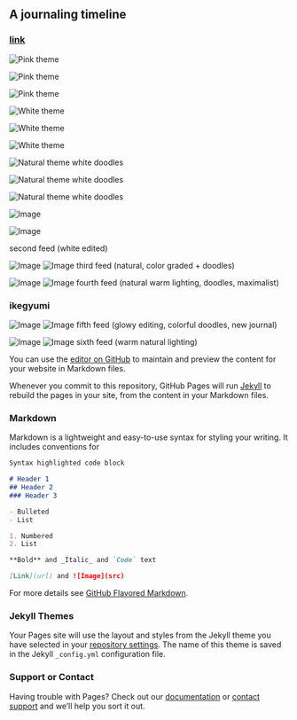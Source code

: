 ## A journaling timeline

### [link](https://www.instagram.com/mlk.gyu/ "mlk.gyu")

![Pink theme](IMG_9971.jpg) 

![Pink theme](IMG_9970.jpg) 

![Pink theme](IMG_9969.jpg) 

![White theme](IMG_9972.jpg) 

![White theme](IMG_9974.jpg) 

![White theme](IMG_9976.jpg) 

![Natural theme white doodles](Summer_Playlist.png) 

![Natural theme white doodles](Monster.png) 

![Natural theme white doodles](Boom.png) 

![Image](src) 

![Image](src) 

second feed (white edited)

![Image](src) 
![Image](src) 
third feed (natural, color graded + doodles)

![Image](src) 
![Image](src) 
fourth feed (natural warm lighting, doodles, maximalist)

### ikegyumi

![Image](src) 
![Image](src) 
fifth feed (glowy editing, colorful doodles, new journal) 

![Image](src) 
![Image](src) 
sixth feed (warm natural lighting)


You can use the [editor on GitHub](https://github.com/ksun08/Lilies-in-May/edit/main/README.md) to maintain and preview the content for your website in Markdown files.

Whenever you commit to this repository, GitHub Pages will run [Jekyll](https://jekyllrb.com/) to rebuild the pages in your site, from the content in your Markdown files.

### Markdown

Markdown is a lightweight and easy-to-use syntax for styling your writing. It includes conventions for

```markdown
Syntax highlighted code block

# Header 1
## Header 2
### Header 3

- Bulleted
- List

1. Numbered
2. List

**Bold** and _Italic_ and `Code` text

[Link](url) and ![Image](src)
```

For more details see [GitHub Flavored Markdown](https://guides.github.com/features/mastering-markdown/).

### Jekyll Themes

Your Pages site will use the layout and styles from the Jekyll theme you have selected in your [repository settings](https://github.com/ksun08/Lilies-in-May/settings/pages). The name of this theme is saved in the Jekyll `_config.yml` configuration file.

### Support or Contact

Having trouble with Pages? Check out our [documentation](https://docs.github.com/categories/github-pages-basics/) or [contact support](https://support.github.com/contact) and we’ll help you sort it out.

